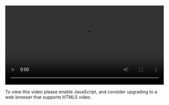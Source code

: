 <video controls="" style="width: 100%; display: block;"><source src="http://o86bpj665.bkt.clouddn.com/o-o-js/1-1-pre.mp4" type="video/mp4"><p>To view this video please enable JavaScript, and consider upgrading to a web browser that supports HTML5 video.</p></video>
